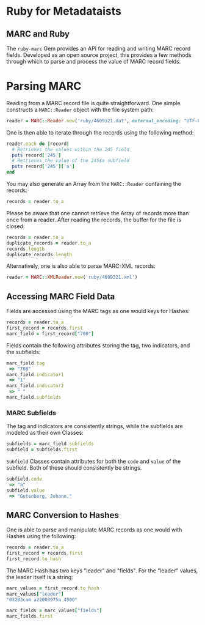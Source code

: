 # Ruby for Metadataists
## MARC and Ruby

The `ruby-marc` Gem provides an API for reading and writing MARC record fields.
Developed as an open source project, this provides a few methods through which
to parse and process the value of MARC record fields.

# Parsing MARC
Reading from a MARC record file is quite straightforward.  One simple constructs
a `MARC::Reader` object with the file system path:

```ruby
reader = MARC::Reader.new('ruby/4609321.dat', external_encoding: "UTF-8")
```

One is then able to iterate through the records using the following method:

```ruby
reader.each do |record|
  # Retrieves the values within the 245 field
  puts record['245']
  # Retrieves the value of the 245$a subfield
  puts record['245']['a']
end
```

You may also generate an Array from the `MARC::Reader` containing the records:

```ruby
records = reader.to_a
```

Please be aware that one cannot retrieve the Array of records more than once
from a reader.  After reading the records, the buffer for the file is closed:

```ruby
records = reader.to_a
duplicate_records = reader.to_a
records.length
duplicate_records.length
```

Alternatively, one is also able to parse MARC-XML records:
```ruby
reader = MARC::XMLReader.new('ruby/4609321.xml')
```

## Accessing MARC Field Data

Fields are accessed using the MARC tags as one would keys for Hashes:
```ruby
records = reader.to_a
first_record = records.first
marc_field = first_record["700"]
```

Fields contain the following attributes storing the tag, two indicators, and the
subfields:
```ruby
marc_field.tag
 => "700"
marc_field.indicator1
 => "1"
marc_field.indicator2
 => " "
marc_field.subfields
```

### MARC Subfields

The tag and indicators are consistently strings, while the subfields are modeled
as their own Classes:

```ruby
subfields = marc_field.subfields
subfield = subfields.first
```

`Subfield` Classes contain attributes for both the `code` and `value` of the
subfield.  Both of these should consistently be strings.

```ruby
subfield.code
 => "a"
subfield.value
 => "Gutenberg, Johann,"
```

## MARC Conversion to Hashes

One is able to parse and manipulate MARC records as one would with Hashes using
the following:

```ruby
records = reader.to_a
first_record = records.first
first_record.to_hash
```

The MARC Hash has two keys "leader" and "fields".  For the "leader" values, the
leader itself is a string:
```ruby
marc_values = first_record.to_hash
marc_values["leader"]
"03283cam a22003975a 4500"

marc_fields = marc_values["fields"]
marc_fields.first
```

